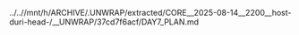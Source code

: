 ../..//mnt/h/ARCHIVE/.UNWRAP/extracted/CORE__2025-08-14__2200__host-duri-head-/__UNWRAP/37cd7f6acf/DAY7_PLAN.md